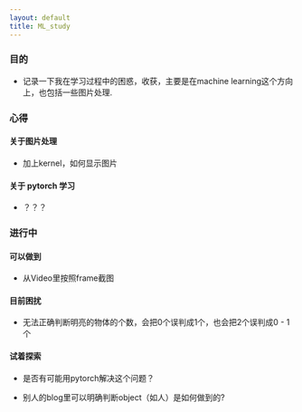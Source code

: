 ```yaml
---
layout: default
title: ML_study
---
```


### 目的

- 记录一下我在学习过程中的困惑，收获，主要是在machine learning这个方向上，也包括一些图片处理. 


### 心得

#### 关于图片处理

- 加上kernel，如何显示图片

#### 关于 pytorch 学习

- ？？？

### 进行中

#### 可以做到

- 从Video里按照frame截图

#### 目前困扰

- 无法正确判断明亮的物体的个数，会把0个误判成1个，也会把2个误判成0 - 1 个

#### 试着探索

- 是否有可能用pytorch解决这个问题？

- 别人的blog里可以明确判断object（如人）是如何做到的?






